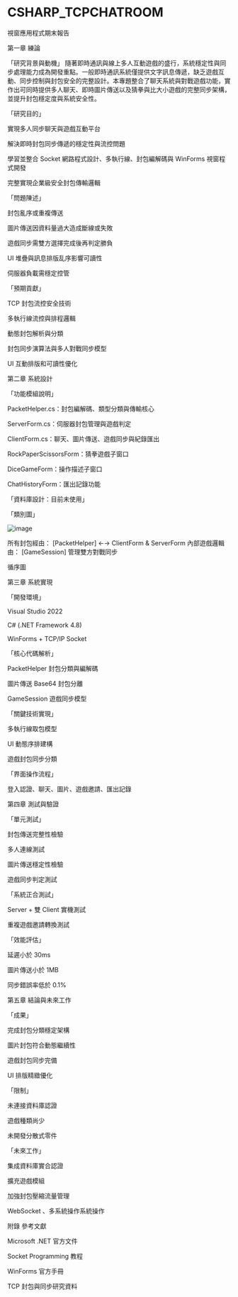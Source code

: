 # CSHARP_TCPCHATROOM
視窗應用程式期末報告

第一章 練論

「研究背景與動機」
隨著即時通訊與線上多人互動遊戲的盛行，系統穩定性與同步處理能力成為開發重點。一般即時通訊系統僅提供文字訊息傳遞，缺乏遊戲互動、同步控制與封包安全的完整設計。本專題整合了聊天系統與對戰遊戲功能，實作出可同時提供多人聊天、即時圖片傳送以及猜拳與比大小遊戲的完整同步架構，並提升封包穩定度與系統安全性。

「研究目的」

實現多人同步聊天與遊戲互動平台

解決即時封包同步傳遞的穩定性與流控問題

學習並整合 Socket 網路程式設計、多執行線、封包編解碼與 WinForms 視窗程式開發

完整實現企業級安全封包傳輸邏輯

「問題陳述」

封包亂序或重複傳送

圖片傳送因資料量過大造成斷線或失敗

遊戲同步需雙方選擇完成後再判定勝負

UI 堆疊與訊息排版乱序影響可讀性

伺服器負載需穩定控管

「預期貢獻」

TCP 封包流控安全技術

多執行線流控與排程邏輯

動態封包解析與分類

封包同步演算法與多人對戰同步模型

UI 互動排版和可讀性優化

第二章 系統設計

「功能模組說明」

PacketHelper.cs：封包編解碼、類型分類與傳輸核心

ServerForm.cs：伺服器封包管理與遊戲判定

ClientForm.cs：聊天、圖片傳送、遊戲同步與紀錄匯出

RockPaperScissorsForm：猜拳遊戲子窗口

DiceGameForm：操作描述子窗口

ChatHistoryForm：匯出記錄功能

「資料庫設計：目前未使用」

「類別圖」

![image](https://github.com/user-attachments/assets/a261d925-be70-4ab2-85b6-d0846f41b257)


所有封包經由：
[PacketHelper] ←→ ClientForm & ServerForm
內部遊戲邏輯由：
[GameSession] 管理雙方對戰同步


循序圖

第三章 系統實現

「開發環境」

Visual Studio 2022

C# (.NET Framework 4.8)

WinForms + TCP/IP Socket

「核心代碼解析」

PacketHelper 封包分類與編解碼

圖片傳送 Base64 封包分離

GameSession 遊戲同步模型

「關鍵技術實現」

多執行線取包模型

UI 動態序排建構

遊戲封包同步分類

「界面操作流程」

登入認證、聊天、圖片、遊戲邀請、匯出記錄

第四章 測試與驗證

「單元測試」

封包傳送完整性檢驗

多人連線測試

圖片傳送穩定性檢驗

遊戲同步判定測試

「系統正合測試」

Server + 雙 Client 實機測試

重複遊戲邀請轉換測試

「效能評估」

延遲小於 30ms

圖片傳送小於 1MB

同步錯誤率低於 0.1%

第五章 結論與未來工作

「成果」

完成封包分類穩定架構

圖片封包符合動態繼續性

遊戲封包同步完備

UI 排版精緻優化

「限制」

未連接資料庫認證

遊戲種類尚少

未開發分散式零件

「未來工作」

集成資料庫實合認證

擴充遊戲模組

加強封包壓縮流量管理

WebSocket 、多系統操作系統操作

附錄 參考文獻

Microsoft .NET 官方文件

Socket Programming 教程

WinForms 官方手冊

TCP 封包與同步研究資料


